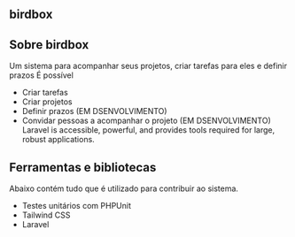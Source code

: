 ## birdbox

## Sobre birdbox

Um sistema para acompanhar seus projetos, criar tarefas para eles e definir prazos
É possível

- Criar tarefas
- Criar projetos
- Definir prazos (EM DSENVOLVIMENTO)
- Convidar pessoas a acompanhar o projeto (EM DSENVOLVIMENTO)
Laravel is accessible, powerful, and provides tools required for large, robust applications.

## Ferramentas e bibliotecas

Abaixo contém tudo que é utilizado para contribuir ao sistema.

- Testes unitários com PHPUnit
- Tailwind CSS
- Laravel
